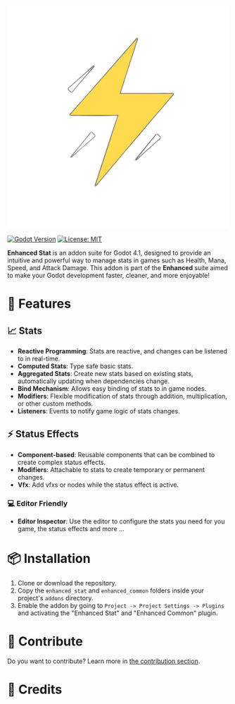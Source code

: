 ![logo](assets/logo.png)

[![Godot Version](https://img.shields.io/badge/Godot-4.1-brightgreen.svg)](https://godotengine.org)
[![License: MIT](https://img.shields.io/badge/License-MIT-blue.svg)](https://opensource.org/licenses/MIT)

**Enhanced Stat** is an addon suite for Godot 4.1, designed to provide an intuitive and powerful way to manage stats in games such as Health, Mana, Speed, and Attack Damage. This addon is part of the **Enhanced** suite aimed to make your Godot development faster, cleaner, and more enjoyable!

# 🚀 Features

## 📈 Stats

- **Reactive Programming**: Stats are reactive, and changes can be listened to in real-time.
- **Computed Stats**: Type safe basic stats.
- **Aggregated Stats**: Create new stats based on existing stats, automatically updating when dependencies change.
- **Bind Mechanism**: Allows easy binding of stats to in game nodes.
- **Modifiers**: Flexible modification of stats through addition, multiplication, or other custom methods.
- **Listeners**: Events to notify game logic of stats changes.

## ⚡ Status Effects

- **Component-based**: Reusable components that can be combined to create complex status effects.
- **Modifiers**: Attachable to stats to create temporary or permanent changes.
- **Vfx**: Add vfxs or nodes while the status effect is active.

### 💻 Editor Friendly

- **Editor Inspector**: Use the editor to configure the stats you need for you game, the status effects and more ... 


# 📦 Installation

1. Clone or download the repository.
2. Copy the `enhanced_stat` and `enhanced_common` folders inside your project's `addons` directory.
3. Enable the addon by going to `Project -> Project Settings -> Plugins` and activating the "Enhanced Stat" and "Enhanced Common" plugin.

# 🍻 Contribute

Do you want to contribute? Learn more in [the contribution section](/contribute.md).

# 🥰 Credits

